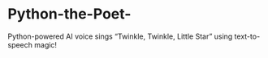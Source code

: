 # Python-the-Poet-
Python-powered AI voice sings “Twinkle, Twinkle, Little Star” using text-to-speech magic!

